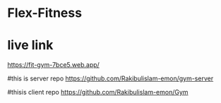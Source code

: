# Flex-Fitness

# live link  
https://fit-gym-7bce5.web.app/

#this is server repo
https://github.com/Rakibulislam-emon/gym-server

#thisis client repo
https://github.com/Rakibulislam-emon/Gym
